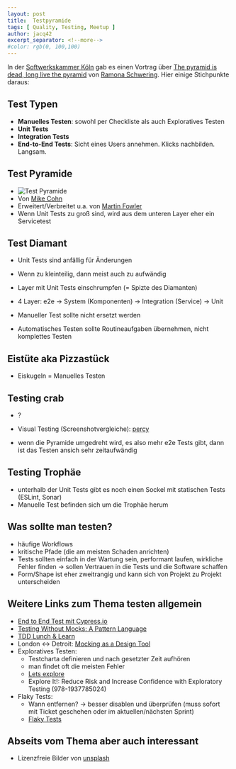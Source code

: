 ```yaml
---
layout: post
title:  Testpyramide
tags: [ Quality, Testing, Meetup ]
author: jacq42
excerpt_separator: <!--more-->
#color: rgb(0, 100,100)
---
```


<!--more-->

In der [Softwerkskammer Köln](https://www.meetup.com/de-DE/Softwerkskammer-Koln/) gab es einen Vortrag über [The pyramid is dead, long live the pyramid](https://www.meetup.com/de-DE/Softwerkskammer-Koln/events/280315089/) von [Ramona Schwering](https://twitter.com/leichteckig). Hier einige Stichpunkte daraus:

## Test Typen

* **Manuelles Testen**: sowohl per Checkliste als auch Exploratives Testen
* **Unit Tests**
* **Integration Tests**
* **End-to-End Tests**: Sicht eines Users annehmen. Klicks nachbilden. Langsam.

## Test Pyramide

* ![Test Pyramide](https://www.mountaingoatsoftware.com/uploads/blog/Testpyramid.jpg)
* Von [Mike Cohn](https://www.mountaingoatsoftware.com/blog/the-forgotten-layer-of-the-test-automation-pyramid)
* Erweitert/Verbreitet u.a. von [Martin Fowler](https://martinfowler.com/bliki/TestPyramid.html)
* Wenn Unit Tests zu groß sind, wird aus dem unteren Layer eher ein Servicetest

## Test Diamant

* Unit Tests sind anfällig für Änderungen
* Wenn zu kleinteilig, dann meist auch zu aufwändig
* Layer mit Unit Tests einschrumpfen (= Spizte des Diamanten)
* 4 Layer: e2e -> System (Komponenten) -> Integration (Service) -> Unit

* Manueller Test sollte nicht ersetzt werden
* Automatisches Testen sollte Routineaufgaben übernehmen, nicht komplettes Testen

## Eistüte aka Pizzastück

* Eiskugeln = Manuelles Testen

## Testing crab

* ?
* Visual Testing (Screenshotvergleiche): [percy](https://percy.io)

* wenn die Pyramide umgedreht wird, es also mehr e2e Tests gibt, dann ist das Testen ansich sehr zeitaufwändig

## Testing Trophäe

* unterhalb der Unit Tests gibt es noch einen Sockel mit statischen Tests (ESLint, Sonar)
* Manuelle Test befinden sich um die Trophäe herum

## Was sollte man testen?

* häufige Workflows
* kritische Pfade (die am meisten Schaden anrichten)
* Tests sollten einfach in der Wartung sein, performant laufen, wirkliche Fehler finden -> sollen Vertrauen in die Tests und die Software schaffen
* Form/Shape ist eher zweitrangig und kann sich von Projekt zu Projekt unterscheiden

## Weitere Links zum Thema testen allgemein

* [End to End Test mit Cypress.io](https://www.youtube.com/watch?v=-vekdbWRWvI)
* [Testing Without Mocks: A Pattern Language](http://www.jamesshore.com/v2/blog/2018/testing-without-mocks)
* [TDD Lunch & Learn](http://www.jamesshore.com/v2/projects/lunch-and-learn)
* London <-> Detroit: [Mocking as a Design Tool](https://www.codurance.com/publications/2018/10/18/mocking-as-a-design-tool)
* Exploratives Testen:
    * Testcharta definieren und nach gesetzter Zeit aufhören
    * man findet oft die meisten Fehler
    * [Lets explore](https://slides.com/mkutz/exploratory-testing-introduction)
    * Explore It!: Reduce Risk and Increase Confidence with Exploratory Testing (978-1937785024)
* Flaky Tests:
    * Wann entfernen? -> besser disablen und überprüfen (muss sofort mit Ticket geschehen oder im aktuellen/nächsten Sprint)
    * [Flaky Tests](https://www.youtube.com/watch?v=5VMvCZaGW_c)

## Abseits vom Thema aber auch interessant
* Lizenzfreie Bilder von [unsplash](https://unsplash.com)
